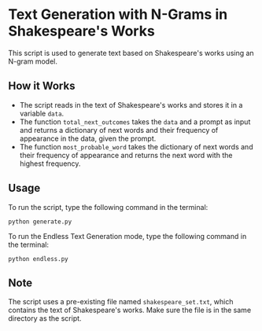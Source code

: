 # Text Generation with N-Grams in Shakespeare's Works

This script is used to generate text based on Shakespeare's works using an N-gram model.

## How it Works

- The script reads in the text of Shakespeare's works and stores it in a variable `data`.
- The function `total_next_outcomes` takes the `data` and a prompt as input and returns a dictionary of next words and their frequency of appearance in the data, given the prompt.
- The function `most_probable_word` takes the dictionary of next words and their frequency of appearance and returns the next word with the highest frequency.

## Usage

To run the script, type the following command in the terminal:

```
python generate.py
```

To run the Endless Text Generation mode, type the following command in the terminal:

```
python endless.py
``` 


## Note

The script uses a pre-existing file named `shakespeare_set.txt`, which contains the text of Shakespeare's works. Make sure the file is in the same directory as the script.
